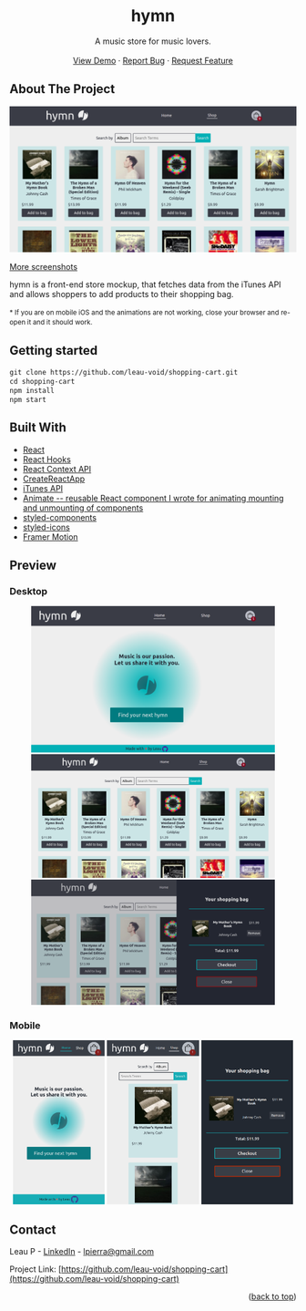 <div id="top"></div>
<h1 align="center">hymn</h1>

  <p align="center">
    A music store for music lovers.
    <br />
    <br />
    <a href="https://leau-void.github.io/shopping-cart">View Demo</a>
    ·
    <a href="https://github.com/leau-void/shopping-cart/issues">Report Bug</a>
    ·
    <a href="https://github.com/leau-void/shopping-cart">Request Feature</a>
  </p>
</div>

## About The Project

[![Storefront](demo/storefront.png)](https://leau-void.github.io/shopping-cart/)

<a href="#preview">More screenshots</a>

hymn is a front-end store mockup, that fetches data from the iTunes API and allows shoppers to add products to their shopping bag.

<small>* If you are on mobile iOS and the animations are not working, close your browser and re-open it and it should work.</small>


## Getting started

```
git clone https://github.com/leau-void/shopping-cart.git
cd shopping-cart
npm install
npm start
```

## Built With

- [React](https://reactjs.org/)
- [React Hooks](https://reactjs.org/docs/hooks-intro.html)
- [React Context API](https://reactjs.org/docs/context.html)
- [CreateReactApp](https://github.com/facebook/create-react-app/)
- [iTunes API](https://resources.organicfruitapps.com/documentation/itunes-store-web-service-search-api/)
- [Animate -- reusable React component I wrote for animating mounting and unmounting of components](src/utils/Animate.js)
- [styled-components](https://styled-components.com/)
- [styled-icons](https://github.com/styled-icons/styled-icons)
- [Framer Motion](https://www.framer.com/motion/)

## Preview

### Desktop
<div align="center">
<a href="https://leau-void.github.io/shopping-cart/"><img src="./demo/homepage.png" alt="Homepage" width="85%"/></a>
<a href="https://leau-void.github.io/shopping-cart/"><img src="./demo/storefront.png" alt="Storefront" width="85%"/></a>
<a href="https://leau-void.github.io/shopping-cart/"><img src="./demo/cart.png" alt="Cart" width="85%"/></a>
</div>

### Mobile 
<div align="center">
<a href="https://leau-void.github.io/shopping-cart/"><img src="./demo/homepage-mobile.png" alt="Homepage" width="32%"/></a>
<a href="https://leau-void.github.io/shopping-cart/"><img src="./demo/storefront-mobile.png" alt="Storefront" width="32%"/></a>
<a href="https://leau-void.github.io/shopping-cart/"><img src="./demo/cart-mobile.png" alt="Cart" width="32%"/></a>
</div>

## Contact

Leau P - [LinkedIn](https://www.linkedin.com/in/leau-p) - lpierra@gmail.com

Project Link: [https://github.com/leau-void/shopping-cart](https://github.com/leau-void/shopping-cart)

<p align="right">(<a href="#top">back to top</a>)</p>

